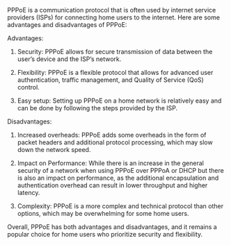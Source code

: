PPPoE is a communication protocol that is often used by internet service providers (ISPs) for connecting home users to the internet. Here are some advantages and disadvantages of PPPoE:

Advantages:
1. Security: PPPoE allows for secure transmission of data between the user’s device and the ISP’s network.

2. Flexibility: PPPoE is a flexible protocol that allows for advanced user authentication, traffic management, and Quality of Service (QoS) control.

3. Easy setup: Setting up PPPoE on a home network is relatively easy and can be done by following the steps provided by the ISP.

Disadvantages:
1. Increased overheads: PPPoE adds some overheads in the form of packet headers and additional protocol processing, which may slow down the network speed.

2. Impact on Performance: While there is an increase in the general security of a network when using PPPoE over PPPoA or DHCP but there is also an impact on performance, as the additional encapsulation and authentication overhead can result in lower throughput and higher latency.

3. Complexity: PPPoE is a more complex and technical protocol than other options, which may be overwhelming for some home users.

Overall, PPPoE has both advantages and disadvantages, and it remains a popular choice for home users who prioritize security and flexibility.
